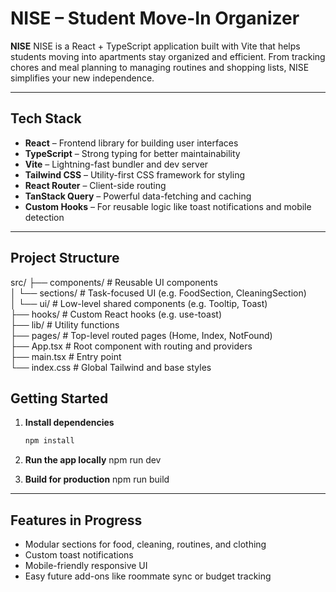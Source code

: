 # NISE – Student Move-In Organizer

**NISE** NISE is a React + TypeScript application built with Vite that helps students moving into apartments stay organized and efficient. From tracking chores and meal planning to managing routines and shopping lists, NISE simplifies your new independence.

---

## Tech Stack

- **React** – Frontend library for building user interfaces
- **TypeScript** – Strong typing for better maintainability
- **Vite** – Lightning-fast bundler and dev server
- **Tailwind CSS** – Utility-first CSS framework for styling
- **React Router** – Client-side routing
- **TanStack Query** – Powerful data-fetching and caching
- **Custom Hooks** – For reusable logic like toast notifications and mobile detection

---

## Project Structure
src/
├── components/         # Reusable UI components  
│   └── sections/       # Task-focused UI (e.g. FoodSection, CleaningSection)  
│       └── ui/         # Low-level shared components (e.g. Tooltip, Toast)  
├── hooks/              # Custom React hooks (e.g. use-toast)  
├── lib/                # Utility functions  
├── pages/              # Top-level routed pages (Home, Index, NotFound)  
├── App.tsx             # Root component with routing and providers  
├── main.tsx            # Entry point  
└── index.css           # Global Tailwind and base styles


## Getting Started

1. **Install dependencies**
   ```bash
   npm install


2. **Run the app locally**
   npm run dev


3. **Build for production**
  npm run build

---

## Features in Progress

- Modular sections for food, cleaning, routines, and clothing
- Custom toast notifications
- Mobile-friendly responsive UI
- Easy future add-ons like roommate sync or budget tracking


